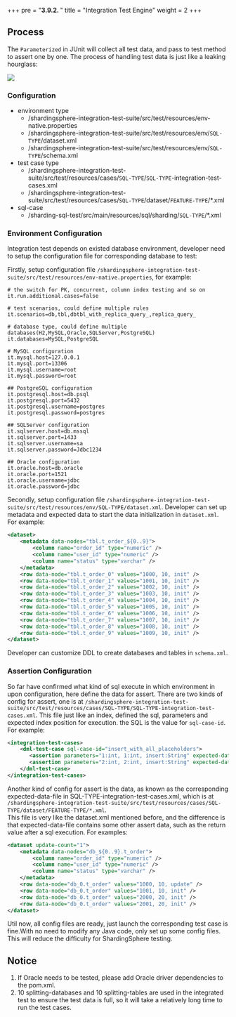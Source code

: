 +++
pre = "<b>3.9.2. </b>"
title = "Integration Test Engine"
weight = 2
+++

## Process
The `Parameterized` in JUnit will collect all test data, and pass to test method to assert one by one. The process of handling test data is just like a leaking hourglass:

![](https://shardingsphere.apache.org/document/current/img/test-engine/integration-test.jpg)

### Configuration
 
  - environment type
    - /shardingsphere-integration-test-suite/src/test/resources/env-native.properties
    - /shardingsphere-integration-test-suite/src/test/resources/env/`SQL-TYPE`/dataset.xml
    - /shardingsphere-integration-test-suite/src/test/resources/env/`SQL-TYPE`/schema.xml
  - test case type
    - /shardingsphere-integration-test-suite/src/test/resources/cases/`SQL-TYPE`/`SQL-TYPE`-integration-test-cases.xml
    - /shardingsphere-integration-test-suite/src/test/resources/cases/`SQL-TYPE`/dataset/`FEATURE-TYPE`/*.xml
  - sql-case 
    - /sharding-sql-test/src/main/resources/sql/sharding/`SQL-TYPE`/*.xml

### Environment Configuration

Integration test depends on existed database environment, developer need to setup the configuration file for corresponding database to test: 

Firstly, setup configuration file `/shardingsphere-integration-test-suite/src/test/resources/env-native.properties`, for example: 

```properties
# the switch for PK, concurrent, column index testing and so on
it.run.additional.cases=false

# test scenarios, could define multiple rules
it.scenarios=db,tbl,dbtbl_with_replica_query_,replica_query_

# database type, could define multiple databases(H2,MySQL,Oracle,SQLServer,PostgreSQL)
it.databases=MySQL,PostgreSQL

# MySQL configuration
it.mysql.host=127.0.0.1
it.mysql.port=13306
it.mysql.username=root
it.mysql.password=root

## PostgreSQL configuration
it.postgresql.host=db.psql
it.postgresql.port=5432
it.postgresql.username=postgres
it.postgresql.password=postgres

## SQLServer configuration
it.sqlserver.host=db.mssql
it.sqlserver.port=1433
it.sqlserver.username=sa
it.sqlserver.password=Jdbc1234

## Oracle configuration
it.oracle.host=db.oracle
it.oracle.port=1521
it.oracle.username=jdbc
it.oracle.password=jdbc
```

Secondly, setup configuration file `/shardingsphere-integration-test-suite/src/test/resources/env/SQL-TYPE/dataset.xml`. 
Developer can set up metadata and expected data to start the data initialization in `dataset.xml`. For example: 

```xml
<dataset>
    <metadata data-nodes="tbl.t_order_${0..9}">
        <column name="order_id" type="numeric" />
        <column name="user_id" type="numeric" />
        <column name="status" type="varchar" />
    </metadata>
    <row data-node="tbl.t_order_0" values="1000, 10, init" />
    <row data-node="tbl.t_order_1" values="1001, 10, init" />
    <row data-node="tbl.t_order_2" values="1002, 10, init" />
    <row data-node="tbl.t_order_3" values="1003, 10, init" />
    <row data-node="tbl.t_order_4" values="1004, 10, init" />
    <row data-node="tbl.t_order_5" values="1005, 10, init" />
    <row data-node="tbl.t_order_6" values="1006, 10, init" />
    <row data-node="tbl.t_order_7" values="1007, 10, init" />
    <row data-node="tbl.t_order_8" values="1008, 10, init" />
    <row data-node="tbl.t_order_9" values="1009, 10, init" />
</dataset>
```

Developer can customize DDL to create databases and tables in `schema.xml`.

### Assertion Configuration

So far have confirmed what kind of sql execute in which environment in upon configuration, here define the data for assert.
There are two kinds of config for assert, one is at `/shardingsphere-integration-test-suite/src/test/resources/cases/SQL-TYPE/SQL-TYPE-integration-test-cases.xml`.
This file just like an index, defined the sql, parameters and expected index position for execution. the SQL is the value for `sql-case-id`. For example: 

```xml
<integration-test-cases>
    <dml-test-case sql-case-id="insert_with_all_placeholders">
       <assertion parameters="1:int, 1:int, insert:String" expected-data-file="insert_for_order_1.xml" />
       <assertion parameters="2:int, 2:int, insert:String" expected-data-file="insert_for_order_2.xml" />
    </dml-test-case>
</integration-test-cases>
```

Another kind of config for assert is the data, as known as the corresponding expected-data-file in SQL-TYPE-integration-test-cases.xml, which is at `/shardingsphere-integration-test-suite/src/test/resources/cases/SQL-TYPE/dataset/FEATURE-TYPE/*.xml`.  
This file is very like the dataset.xml mentioned before, and the difference is that expected-data-file contains some other assert data, such as the return value after a sql execution. For examples:  

```xml
<dataset update-count="1">
    <metadata data-nodes="db_${0..9}.t_order">
        <column name="order_id" type="numeric" />
        <column name="user_id" type="numeric" />
        <column name="status" type="varchar" />
    </metadata>
    <row data-node="db_0.t_order" values="1000, 10, update" />
    <row data-node="db_0.t_order" values="1001, 10, init" />
    <row data-node="db_0.t_order" values="2000, 20, init" />
    <row data-node="db_0.t_order" values="2001, 20, init" />
</dataset>
```
Util now, all config files are ready, just launch the corresponding test case is fine.With no need to modify any Java code, only set up some config files.
This will reduce the difficulty for ShardingSphere testing.

## Notice

1. If Oracle needs to be tested, please add Oracle driver dependencies to the pom.xml.
1. 10 splitting-databases and 10 splitting-tables are used in the integrated test to ensure the test data is full, so it will take a relatively long time to run the test cases.
